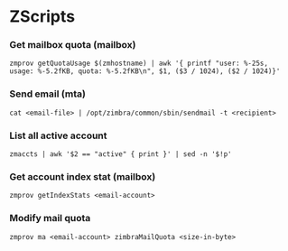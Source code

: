 # ZScripts

### Get mailbox quota (mailbox)
`zmprov getQuotaUsage $(zmhostname) | awk '{ printf "user: %-25s, usage: %-5.2fKB, quota: %-5.2fKB\n", $1, ($3 / 1024), ($2 / 1024)}'`

### Send email (mta)
`cat <email-file> | /opt/zimbra/common/sbin/sendmail -t <recipient>`

### List all active account
`zmaccts | awk '$2 == "active" { print }' | sed -n '$!p'`

### Get account index stat (mailbox)
`zmprov getIndexStats <email-account>`

### Modify mail quota
`zmprov ma <email-account> zimbraMailQuota <size-in-byte>`

